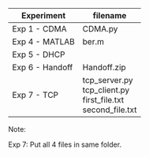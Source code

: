 | Experiment     | filename        |
|-----------------|-----------------|
| Exp 1 - CDMA    | CDMA.py         |
| Exp 4 - MATLAB     | ber.m     |
| Exp 5 - DHCP    | |
| Exp 6 - Handoff  |  Handoff.zip  |
| Exp 7 - TCP  | tcp_server.py<br>tcp_client.py<br>first_file.txt<br>second_file.txt   |

Note:

Exp 7: Put all 4 files in same folder.
  
